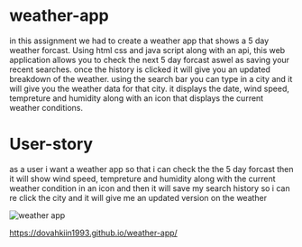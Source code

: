 # weather-app

in this assignment we had to create a weather app that shows a 5 day weather forcast. Using html css and java script along with an api, this web application allows you to check the next 5 day forcast aswel as saving your recent searches. once the history is clicked it will give you an updated breakdown of the weather. using the search bar you can type in a city and it will give you the weather data for that city. it displays the date, wind speed, tempreture and humidity along with an icon that displays the current weather conditions.

# User-story 

as a user i want a weather app
so that i can check the the 5 day forcast
then it will show wind speed, tempreture and humidity along with the current weather condition in an icon
and then it will save my search history so i can re click the city and it will give me an updated version on the weather











![weather app](https://user-images.githubusercontent.com/119010245/231874256-befd9c86-35ff-4e16-8b1d-e2a4f4f45277.png)

https://dovahkiin1993.github.io/weather-app/


